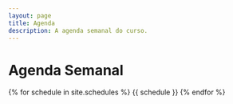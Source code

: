 ```yaml
---
layout: page
title: Agenda
description: A agenda semanal do curso.
---
```


# Agenda Semanal

{% for schedule in site.schedules %}
{{ schedule }}
{% endfor %}
